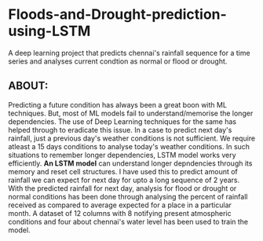 # Floods-and-Drought-prediction-using-LSTM
A deep learning project that predicts chennai's rainfall sequence for a time series and analyses current condtion as normal or flood or drought.

## ABOUT:
Predicting a future condition has always been a great boon with ML techniques. But, most of ML models fail to understand/memorise the longer dependencies.
The use of Deep Learning techniques for the same has helped through to eradicate this issue. In a case to predict next day's rainfall, just a previous day's 
weather conditions is not sufficient. We require atleast a 15 days conditions to analyse today's weather conditions. In such situations to remember longer dependencies,
LSTM model works very efficiently. <b>An LSTM model</b> can understand longer depndencies through its memory and reset cell structures. I have used this to predict amount of rainfall we can expect for next day for upto a long sequence of 2 years.
With the predicted rainfall for next day, analysis for flood or drought or normal conditions has been done through analysing the percent of rainfall received as compared to average expected for a place in a particular month.
A dataset of 12 columns with 8 notifying present atmospheric conditions and four about chennai's water level has been used to train the model.
